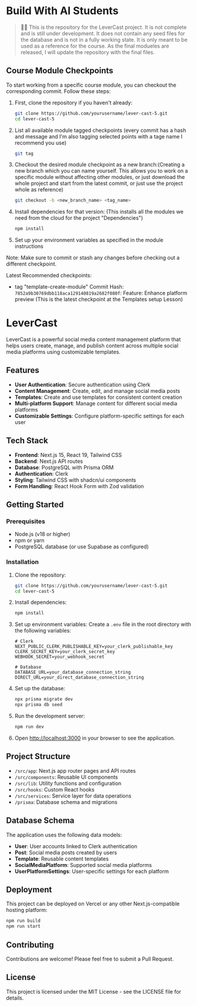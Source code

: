 
# Build With AI Students

> 👩‍🎓 This is the repository for the LeverCast project. It is not complete and is still under development. It does not contain any seed files for the database and is not in a fully working state. It is only meant to be used as a reference for the course. As the final modueles are released, I will update the repository with the final files.


## Course Module Checkpoints

To start working from a specific course module, you can checkout the corresponding commit. Follow these steps:

1. First, clone the repository if you haven't already:
   ```bash
   git clone https://github.com/yourusername/lever-cast-5.git
   cd lever-cast-5
   ```

2. List all available module tagged checkpoints (every commit has a hash and message and I'm also tagging selected points with a tage name I recommend you use)
   ```bash
   git tag
   ```

3. Checkout the desired module checkpoint as a new branch:(Creating a new branch which you can name yourself. This allows you to work on a specific module without affecting other modules, or just download the whole project and start from the latest commit, or just use the project whole as reference)
   ```bash
   git checkout -b <new_branch_name> <tag_name>
   ```

4. Install dependencies for that version: (This installs all the modules we need from the cloud for the project "Dependencies")
   ```bash
   npm install
   ```

5. Set up your environment variables as specified in the module instructions

Note: Make sure to commit or stash any changes before checking out a different checkpoint.

Latest Recommended checkpoints:
- tag "template-create-module" Commit Hash: `7852a9b30769dbb118aca129140819a2682f080f`: Feature: Enhance platform preview (This is the latest checkpoint at the Templates setup Lesson)

# LeverCast

LeverCast is a powerful social media content management platform that helps users create, manage, and publish content across multiple social media platforms using customizable templates.

## Features

- **User Authentication**: Secure authentication using Clerk
- **Content Management**: Create, edit, and manage social media posts
- **Templates**: Create and use templates for consistent content creation
- **Multi-platform Support**: Manage content for different social media platforms
- **Customizable Settings**: Configure platform-specific settings for each user

## Tech Stack

- **Frontend**: Next.js 15, React 19, Tailwind CSS
- **Backend**: Next.js API routes
- **Database**: PostgreSQL with Prisma ORM
- **Authentication**: Clerk
- **Styling**: Tailwind CSS with shadcn/ui components
- **Form Handling**: React Hook Form with Zod validation

## Getting Started

### Prerequisites

- Node.js (v18 or higher)
- npm or yarn
- PostgreSQL database (or use Supabase as configured)

### Installation

1. Clone the repository:
   ```bash
   git clone https://github.com/yourusername/lever-cast-5.git
   cd lever-cast-5
   ```

2. Install dependencies:
   ```bash
   npm install
   ```

3. Set up environment variables:
   Create a `.env` file in the root directory with the following variables:
   ```
   # Clerk
   NEXT_PUBLIC_CLERK_PUBLISHABLE_KEY=your_clerk_publishable_key
   CLERK_SECRET_KEY=your_clerk_secret_key
   WEBHOOK_SECRET=your_webhook_secret

   # Database
   DATABASE_URL=your_database_connection_string
   DIRECT_URL=your_direct_database_connection_string
   ```

4. Set up the database:
   ```bash
   npx prisma migrate dev
   npx prisma db seed
   ```

5. Run the development server:
   ```bash
   npm run dev
   ```

6. Open [http://localhost:3000](http://localhost:3000) in your browser to see the application.

## Project Structure

- `/src/app`: Next.js app router pages and API routes
- `/src/components`: Reusable UI components
- `/src/lib`: Utility functions and configuration
- `/src/hooks`: Custom React hooks
- `/src/services`: Service layer for data operations
- `/prisma`: Database schema and migrations

## Database Schema

The application uses the following data models:

- **User**: User accounts linked to Clerk authentication
- **Post**: Social media posts created by users
- **Template**: Reusable content templates
- **SocialMediaPlatform**: Supported social media platforms
- **UserPlatformSettings**: User-specific settings for each platform

## Deployment

This project can be deployed on Vercel or any other Next.js-compatible hosting platform:

```bash
npm run build
npm run start
```

## Contributing

Contributions are welcome! Please feel free to submit a Pull Request.

## License

This project is licensed under the MIT License - see the LICENSE file for details.
